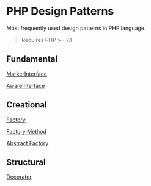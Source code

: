PHP Design Patterns
========================

Most frequently used design patterns in PHP language. 
> Requires PHP >= 7.1

## Fundamental

[MarkerInterface](fundamental/MarkerInterface/README.md)

[AwareInterface](fundamental/AwareInterface/README.md)

## Creational

[Factory](creational/Factory/README.md)

[Factory Method](creational/FactoryMethod/README.md)

[Abstract Factory](creational/AbstractFactory/README.md)

## Structural

[Decorator](structural/Decorator/README.md)

